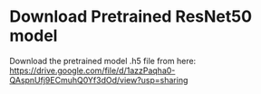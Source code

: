 # Download Pretrained ResNet50 model

Download the pretrained model .h5 file from here: https://drive.google.com/file/d/1azzPaqha0-QAspnUfj9ECmuhQ0Yf3dOd/view?usp=sharing 

